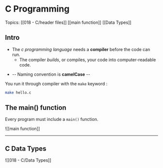 # C Programming


Topics:
[[018 - C/header files]]
[[main function]]
[[Data Types]]


## Intro 


- The *c programming language* needs a **compiler** before the code can run.
	- The compiler *builds*, or compiles, your code into computer-readable code.  


*  -- Naming convention is **camelCase** -- 

You run it through compiler with the `make` keyword :
```bash
make hello.c
```


## The main() function

Every program must include a `main()` function.


![[main function]]


--- 

## C Data Types

![[018 - C/Data Types]]
